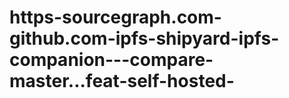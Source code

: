 # https-sourcegraph.com-github.com-ipfs-shipyard-ipfs-companion---compare-master...feat-self-hosted-